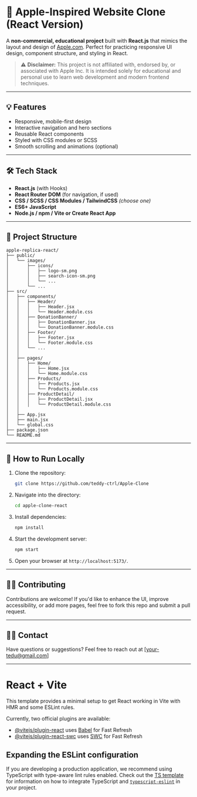 # 🍎 Apple-Inspired Website Clone (React Version)

A **non-commercial, educational project** built with **React.js** that mimics the layout and design of [Apple.com](https://www.apple.com). Perfect for practicing responsive UI design, component structure, and styling in React.

> ⚠️ **Disclaimer:** This project is not affiliated with, endorsed by, or associated with Apple Inc. It is intended solely for educational and personal use to learn web development and modern frontend techniques.

---

## 💡 Features

- Responsive, mobile-first design
- Interactive navigation and hero sections
- Reusable React components
- Styled with CSS modules or SCSS
- Smooth scrolling and animations (optional)

---

## 🛠 Tech Stack

- **React.js** (with Hooks)
- **React Router DOM** (for navigation, if used)
- **CSS / SCSS / CSS Modules / TailwindCSS** *(choose one)*
- **ES6+ JavaScript**
- **Node.js / npm / Vite or Create React App**

---

## 📁 Project Structure

```plaintext
apple-replica-react/
├── public/
│   └── images/
│       ├── icons/
│       │   ├── logo-sm.png
│       │   ├── search-icon-sm.png
│       │   └── ...
│       └── ...
├── src/
│   ├── components/
│   │   ├── Header/
│   │   │   ├── Header.jsx
│   │   │   └── Header.module.css
│   │   ├── DonationBanner/
│   │   │   ├── DonationBanner.jsx
│   │   │   └── DonationBanner.module.css
│   │   ├── Footer/
│   │   │   ├── Footer.jsx
│   │   │   └── Footer.module.css
│   │   └── ...
│   │
│   ├── pages/
│   │   ├── Home/
│   │   │   ├── Home.jsx
│   │   │   └── Home.module.css
│   │   ├── Products/
│   │   │   ├── Products.jsx
│   │   │   └── Products.module.css
│   │   ├── ProductDetail/
│   │   │   ├── ProductDetail.jsx
│   │   │   └── ProductDetail.module.css
│   │
│   ├── App.jsx
│   ├── main.jsx
│   └── global.css
├── package.json
└── README.md
```

---

## 🚀 How to Run Locally

1. Clone the repository:
   ```bash
   git clone https://github.com/teddy-ctrl/Apple-Clone
   ```
2. Navigate into the directory:
   ```bash
   cd apple-clone-react
   ```
3. Install dependencies:
   ```bash
   npm install
   ```
4. Start the development server:
   ```bash
   npm start
   ```
5. Open your browser at `http://localhost:5173/`.

---

## 🧑‍💻 Contributing

Contributions are welcome! If you'd like to enhance the UI, improve accessibility, or add more pages, feel free to fork this repo and submit a pull request.

---



## 🙋‍♂️ Contact

Have questions or suggestions? Feel free to reach out at [your-tedu@gmail.com]

---



# React + Vite

This template provides a minimal setup to get React working in Vite with HMR and some ESLint rules.

Currently, two official plugins are available:

- [@vitejs/plugin-react](https://github.com/vitejs/vite-plugin-react/blob/main/packages/plugin-react) uses [Babel](https://babeljs.io/) for Fast Refresh
- [@vitejs/plugin-react-swc](https://github.com/vitejs/vite-plugin-react/blob/main/packages/plugin-react-swc) uses [SWC](https://swc.rs/) for Fast Refresh

## Expanding the ESLint configuration

If you are developing a production application, we recommend using TypeScript with type-aware lint rules enabled. Check out the [TS template](https://github.com/vitejs/vite/tree/main/packages/create-vite/template-react-ts) for information on how to integrate TypeScript and [`typescript-eslint`](https://typescript-eslint.io) in your project.
